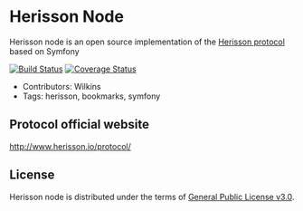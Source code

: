 Herisson Node
=============

Herisson node is an open source implementation of the [Herisson protocol](http://www.herisson.io/protocol/) based on Symfony

[![Build Status](https://travis-ci.org/Herisson-Protocol/herisson-node.svg?branch=main)](https://travis-ci.org/Herisson-Protocol/herisson-node)
[![Coverage Status](https://coveralls.io/repos/github/Herisson-Protocol/herisson-node/badge.svg?branch=main)](https://coveralls.io/github/Herisson-Protocol/herisson-node?branch=main)


* Contributors: Wilkins
* Tags: herisson, bookmarks, symfony



Protocol official website
-------------------------

http://www.herisson.io/protocol/


License
-------
Herisson node is distributed under the terms of [General Public License v3.0](http://www.gnu.org/licenses/quick-guide-gplv3.en.html).


